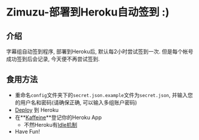 # Zimuzu-部署到Heroku自动签到 :)

## 介绍
字幕组自动签到程序, 部署到Heroku后, 默认每2小时尝试签到一次. 但是每个帐号成功签到后会记录, 今天便不再尝试签到.

## 食用方法
- 重命名`config`文件夹下的`secret.json.example`文件为`secret.json`, 并输入您的用户名和密码(请确保正确, 可以输入多组账户密码)
- [Deploy](https://devcenter.heroku.com/articles/getting-started-with-nodejs#deploy-the-app) 到 Heroku
- 在**[Kaffeine](http://kaffeine.herokuapp.com/)**登记你的Heroku App
  * 不然Heroku有[Idle机制](https://blog.heroku.com/archives/2013/6/20/app_sleeping_on_heroku) 
- Have Fun!
